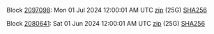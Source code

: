 Block [2097098](https://insight.dash.org/insight/block/00000000000000146704c391c9400e6af7b47c3edafd92cae007b869cab8f988): Mon 01 Jul 2024 12:00:01 AM UTC [zip](https://dash-bootstrap-2.ams3.digitaloceanspaces.com/mainnet/2024-07-01/bootstrap.dat.zip) (25G) [SHA256](https://dash-bootstrap-2.ams3.digitaloceanspaces.com/mainnet/2024-07-01/sha256.txt)

Block [2080641](https://insight.dash.org/insight/block/000000000000000160e6ccf365d1c03f6eabfc92eb00f730476be07ea43eae8b): Sat 01 Jun 2024 12:00:01 AM UTC [zip](https://dash-bootstrap-2.ams3.digitaloceanspaces.com/mainnet/2024-06-01/bootstrap.dat.zip) (25G) [SHA256](https://dash-bootstrap-2.ams3.digitaloceanspaces.com/mainnet/2024-06-01/sha256.txt)
